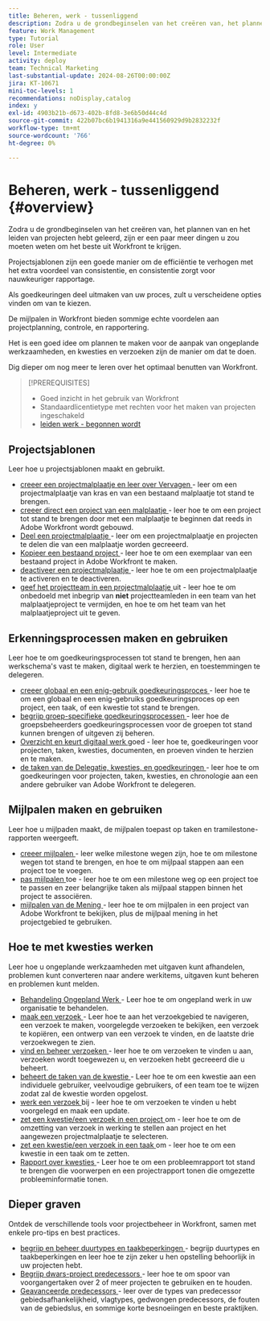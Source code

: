 ```yaml
---
title: Beheren, werk - tussenliggend
description: Zodra u de grondbeginselen van het creëren van, het plannen van en het leiden van projecten hebt geleerd, zijn er een paar meer dingen u zou moeten weten om het beste uit Workfront te krijgen.
feature: Work Management
type: Tutorial
role: User
level: Intermediate
activity: deploy
team: Technical Marketing
last-substantial-update: 2024-08-26T00:00:00Z
jira: KT-10671
mini-toc-levels: 1
recommendations: noDisplay,catalog
index: y
exl-id: 4903b21b-d673-402b-8fd8-3e6b50d44c4d
source-git-commit: 422b07bc6b1941316a9e441560929d9b2832232f
workflow-type: tm+mt
source-wordcount: '766'
ht-degree: 0%

---
```


# Beheren, werk - tussenliggend {#overview}

Zodra u de grondbeginselen van het creëren van, het plannen van en het leiden van projecten hebt geleerd, zijn er een paar meer dingen u zou moeten weten om het beste uit Workfront te krijgen.

Projectsjablonen zijn een goede manier om de efficiëntie te verhogen met het extra voordeel van consistentie, en consistentie zorgt voor nauwkeuriger rapportage.

Als goedkeuringen deel uitmaken van uw proces, zult u verscheidene opties vinden om van te kiezen.

De mijlpalen in Workfront bieden sommige echte voordelen aan projectplanning, controle, en rapportering.

Het is een goed idee om plannen te maken voor de aanpak van ongeplande werkzaamheden, en kwesties en verzoeken zijn de manier om dat te doen.

Dig dieper om nog meer te leren over het optimaal benutten van Workfront.

>[!PREREQUISITES]
>
>* Goed inzicht in het gebruik van Workfront
>* Standaardlicentietype met rechten voor het maken van projecten ingeschakeld
>* [ leiden werk - begonnen wordt ](https://experienceleague.adobe.com/?lang=nl&recommended=Workfront-U-1-2022.1.planners)


## Projectsjablonen

Leer hoe u projectsjablonen maakt en gebruikt.

* [ creeer een projectmalplaatje en leer over Vervagen ](create-a-project-template.md) - leer om een projectmalplaatje van kras en van een bestaand malplaatje tot stand te brengen.
* [ creeer direct een project van een malplaatje ](create-a-project-directly-from-a-template.md) - leer hoe te om een project tot stand te brengen door met een malplaatje te beginnen dat reeds in Adobe Workfront wordt gebouwd.
* [ Deel een projectmalplaatje ](share-a-project-template.md) - leer om een projectmalplaatje en projecten te delen die van een malplaatje worden gecreeerd.
* [ Kopieer een bestaand project ](/help/manage-work/manage-projects/copy-an-existing-project.md) - leer hoe te om een exemplaar van een bestaand project in Adobe Workfront te maken.
* [ deactiveer een projectmalplaatje ](deactivate-a-project-template.md) - leer hoe te om een projectmalplaatje te activeren en te deactiveren.
* [ geef het projectteam in een projectmalplaatje ](edit-the-project-team-in-a-project-template.md) uit - leer hoe te om onbedoeld met inbegrip van **niet** projectteamleden in een team van het malplaatjeproject te vermijden, en hoe te om het team van het malplaatjeproject uit te geven.

## Erkenningsprocessen maken en gebruiken

Leer hoe te om goedkeuringsprocessen tot stand te brengen, hen aan werkschema&#39;s vast te maken, digitaal werk te herzien, en toestemmingen te delegeren.

* [ creeer globaal en een enig-gebruik goedkeuringsproces ](create-a-single-use-approval-process.md) - leer hoe te om een globaal en een enig-gebruiks goedkeuringsproces op een project, een taak, of een kwestie tot stand te brengen.
* [ begrijp groep-specifieke goedkeuringsprocessen ](group-specific-approval-processes.md) - leer hoe de groepsbeheerders goedkeuringsprocessen voor de groepen tot stand kunnen brengen of uitgeven zij beheren.
* [ Overzicht en keurt digitaal werk ](review-and-approve-digital-work.md) goed - leer hoe te, goedkeuringen voor projecten, taken, kwesties, documenten, en proeven vinden te herzien en te maken.
* [ de taken van de Delegatie, kwesties, en goedkeuringen ](delegate-approvals.md) - leer hoe te om goedkeuringen voor projecten, taken, kwesties, en chronologie aan een andere gebruiker van Adobe Workfront te delegeren.

## Mijlpalen maken en gebruiken

Leer hoe u mijlpaden maakt, de mijlpalen toepast op taken en tramilestone-rapporten weergeeft.

* [ creeer mijlpalen ](creating-milestones.md) - leer welke milestone wegen zijn, hoe te om milestone wegen tot stand te brengen, en hoe te om mijlpaal stappen aan een project toe te voegen.
* [ pas mijlpalen ](apply-milestones.md) toe - leer hoe te om een milestone weg op een project toe te passen en zeer belangrijke taken als mijlpaal stappen binnen het project te associëren.
* [ mijlpalen van de Mening ](view-milestones.md) - leer hoe te om mijlpalen in een project van Adobe Workfront te bekijken, plus de mijlpaal mening in het projectgebied te gebruiken.

## Hoe te met kwesties werken

Leer hoe u ongeplande werkzaamheden met uitgaven kunt afhandelen, problemen kunt converteren naar andere werkitems, uitgaven kunt beheren en problemen kunt melden.

* [ Behandeling Ongepland Werk ](handle-unplanned-work.md) - Leer hoe te om ongepland werk in uw organisatie te behandelen.
* [ maak een verzoek ](make-a-request.md) - Leer hoe te aan het verzoekgebied te navigeren, een verzoek te maken, voorgelegde verzoeken te bekijken, een verzoek te kopiëren, een ontwerp van een verzoek te vinden, en de laatste drie verzoekwegen te zien.
* [ vind en beheer verzoeken ](find-requests.md) - leer hoe te om verzoeken te vinden u aan, verzoeken wordt toegewezen u, en verzoeken hebt gecreeerd die u beheert.
* [ beheert de taken van de kwestie ](manage-issue-assignments.md) - Leer hoe te om een kwestie aan een individuele gebruiker, veelvoudige gebruikers, of een team toe te wijzen zodat zal de kwestie worden opgelost.
* [ werk een verzoek ](update-a-request.md) bij - leer hoe te om verzoeken te vinden u hebt voorgelegd en maak een update.
* [ zet een kwestie/een verzoek in een project ](create-a-project-from-a-request.md) om - leer hoe te om de omzetting van verzoek in werking te stellen aan project en het aangewezen projectmalplaatje te selecteren.
* [ zet een kwestie/een verzoek in een taak ](convert-issues-to-other-work-items.md) om - leer hoe te om een kwestie in een taak om te zetten.
* [ Rapport over kwesties ](report-on-issues.md) - Leer hoe te om een probleemrapport tot stand te brengen die voorwerpen en een projectrapport tonen die omgezette probleeminformatie tonen.

## Dieper graven

Ontdek de verschillende tools voor projectbeheer in Workfront, samen met enkele pro-tips en best practices.    

* [ begrijp en beheer duurtypes en taakbeperkingen ](understand-and-manage-duration-types-and-task-constraints.md) - begrijp duurtypes en taakbeperkingen en leer hoe te zijn zeker u hen opstelling behoorlijk in uw projecten hebt.
* [ Begrijp dwars-project predecessors ](understand-cross-project-predecessors.md) - leer hoe te om spoor van voorgangertaken over 2 of meer projecten te gebruiken en te houden.
* [ Geavanceerde predecessors ](advanced-predecessors.md) - leer over de types van predecessor gebiedsafhankelijkheid, vlagtypes, gedwongen predecessors, de fouten van de gebiedslus, en sommige korte besnoeiingen en beste praktijken.

